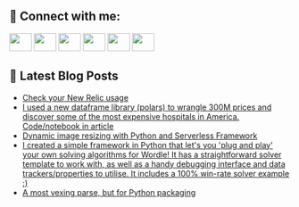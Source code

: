 ## 🔎 Connect with me:
[<img height="32" width="40" src="https://cdn.jsdelivr.net/npm/simple-icons@v5/icons/telegram.svg" />](https://t.me/bullbesh)
[<img height="32" width="40" src="https://cdn.jsdelivr.net/npm/simple-icons@v5/icons/vk.svg" />](https://vk.com/bullbesh)
[<img height="32" width="40" src="https://cdn.jsdelivr.net/npm/simple-icons@v5/icons/twitter.svg" />](https://twitter.com/bullbesh1)
[<img height="32" width="40" src="https://cdn.jsdelivr.net/npm/simple-icons@v5/icons/instagram.svg" />](https://www.instagram.com/bullbesh)
[<img height="32" width="40" src="https://cdn.jsdelivr.net/npm/simple-icons@v5/icons/reddit.svg" />](https://www.reddit.com/user/bullbesh)
[<img height="32" width="40" src="https://cdn.jsdelivr.net/npm/simple-icons@v5/icons/youtube.svg" />](https://www.youtube.com/channel/UCtfjRs6uzgq5mfm8S06WTcg)

## 📕 Latest Blog Posts
<!-- BLOG-POST-LIST:START -->
- [Check your New Relic usage](https://www.reddit.com/r/Python/comments/ulw7mq/check_your_new_relic_usage/)
- [I used a new dataframe library &lpar;polars&rpar; to wrangle 300M prices and discover some of the most expensive hospitals in America. Code/notebook in article](https://www.reddit.com/r/Python/comments/ululk1/i_used_a_new_dataframe_library_polars_to_wrangle/)
- [Dynamic image resizing with Python and Serverless Framework](https://www.reddit.com/r/Python/comments/ultkf3/dynamic_image_resizing_with_python_and_serverless/)
- [I created a simple framework in Python that let&#39;s you &#39;plug and play&#39; your own solving algorithms for Wordle! It has a straightforward solver template to work with, as well as a handy debugging interface and data trackers/properties to utilise. It includes a 100% win-rate solver example :&rpar;](https://www.reddit.com/r/Python/comments/ult9kz/i_created_a_simple_framework_in_python_that_lets/)
- [A most vexing parse, but for Python packaging](https://www.reddit.com/r/Python/comments/uls7uy/a_most_vexing_parse_but_for_python_packaging/)
<!-- BLOG-POST-LIST:END -->

